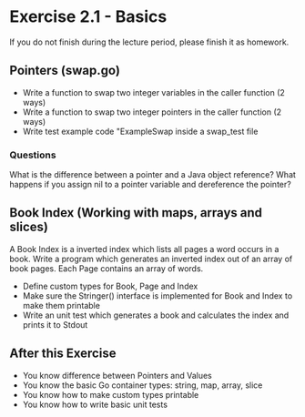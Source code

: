 # Exercise 2.1 - Basics

If you do not finish during the lecture period, please finish it as homework.

## Pointers (swap.go)
- Write a function to swap two integer variables in the caller function (2 ways)
- Write a function to swap two integer pointers in the caller function (2 ways)
- Write test example code "ExampleSwap inside a swap_test file
### Questions
What is the difference between a pointer and a Java object reference?
What happens if you assign nil to a pointer variable and dereference the pointer?

## Book Index (Working with maps, arrays and slices)
A Book Index is a inverted index which lists all pages a word occurs in a book. 
Write a program which generates an inverted index out of an array of book pages. 
Each Page contains an array of words. 
- Define custom types for Book, Page and Index
- Make sure the Stringer() interface is implemented for Book and Index to make them printable
- Write an unit test which generates a book and calculates the index and prints it to Stdout

## After this Exercise
- You know difference between Pointers and Values
- You know the basic Go container types: string, map, array, slice
- You know how to make custom types printable
- You know how to write basic unit tests

